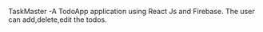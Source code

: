 TaskMaster -A TodoApp application using React Js and Firebase.
The user can add,delete,edit the todos.
